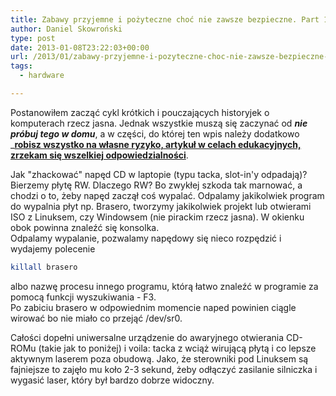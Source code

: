 ```yaml
---
title: Zabawy przyjemne i pożyteczne choć nie zawsze bezpieczne. Part 1.
author: Daniel Skowroński
type: post
date: 2013-01-08T23:22:03+00:00
url: /2013/01/zabawy-przyjemne-i-pozyteczne-choc-nie-zawsze-bezpieczne-part-1/
tags:
  - hardware

---
```

Postanowiłem zacząć cykl krótkich i pouczających historyjek o komputerach rzecz jasna. Jednak wszystkie muszą się zaczynać od _**nie próbuj tego w domu**_, a w części, do której ten wpis należy dodatkowo _**<u>robisz wszystko na własne ryzyko, artykuł w celach edukacyjnych, zrzekam się wszelkiej odpowiedzialności</u></i>**.</p> 

Jak "zhackować" napęd CD w laptopie (typu tacka, slot-in'y odpadają)?  
Bierzemy płytę RW. Dlaczego RW? Bo zwykłej szkoda tak marnować, a chodzi o to, żeby napęd zaczął coś wypalać. Odpalamy jakikolwiek program do wypalnia płyt np. Brasero, tworzymy jakikolwiek projekt lub otwierami ISO z Linuksem, czy Windowsem (nie pirackim rzecz jasna). W okienku obok powinna znaleźć się konsolka.  
Odpalamy wypalanie, pozwalamy napędowy się nieco rozpędzić i wydajemy polecenie

```bash
killall brasero
```


albo nazwę procesu innego programu, którą łatwo znaleźć w programie za pomocą funkcji wyszukiwania - F3.  
Po zabiciu brasero w odpowiednim momencie naped powinien ciągle wirować bo nie miało co przejąć /dev/sr0. 

Całości dopełni uniwersalne urządzenie do awaryjnego otwierania CD-ROMu (takie jak to poniżej) i voila: tacka z wciąż wirującą płytą i co lepsze aktywnym laserem poza obudową. Jako, że sterowniki pod Linuksem są fajniejsze to zajęło mu koło 2-3 sekund, żeby odłączyć zasilanie silniczka i wygasić laser, który był bardzo dobrze widoczny.